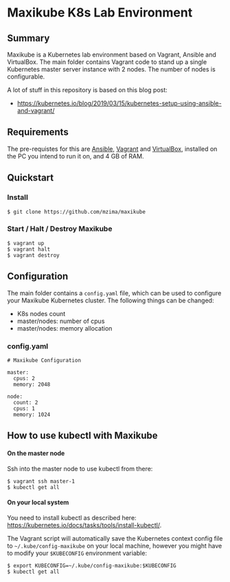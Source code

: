 # Maxikube K8s Lab Environment

## Summary

Maxikube is a Kubernetes lab environment based on Vagrant, Ansible and VirtualBox. The main folder contains Vagrant code to stand up a single Kubernetes master server instance with 2 nodes. The number of nodes is configurable.

A lot of stuff in this repository is based on this blog post:
* https://kubernetes.io/blog/2019/03/15/kubernetes-setup-using-ansible-and-vagrant/

## Requirements

The pre-requistes for this are [Ansible](https://github.com/ansible/ansible), [Vagrant](https://www.vagrantup.com) and [VirtualBox](https://www.virtualbox.org), installed on the PC you intend to run it on, and 4 GB of RAM.

## Quickstart

### Install
```
$ git clone https://github.com/mzima/maxikube
```

### Start / Halt / Destroy Maxikube
```
$ vagrant up
$ vagrant halt
$ vagrant destroy
```

## Configuration
The main folder contains a `config.yaml` file, which can be used to configure your Maxikube Kubernetes cluster. The following things can be changed:

* K8s nodes count
* master/nodes: number of cpus
* master/nodes: memory allocation

### config.yaml

```
# Maxikube Configuration

master:
  cpus: 2
  memory: 2048

node:
  count: 2
  cpus: 1
  memory: 1024
````

## How to use kubectl with Maxikube

#### On the master node

Ssh into the master node to use kubectl from there:
```
$ vagrant ssh master-1
$ kubectl get all
```

#### On your local system

You need to install kubectl as described here: https://kubernetes.io/docs/tasks/tools/install-kubectl/.

The Vagrant script will automatically save the Kubernetes context config file to `~/.kube/config-maxikube` on your local machine, however you might have to modify your `$KUBECONFIG` environment variable:
```
$ export KUBECONFIG=~/.kube/config-maxikube:$KUBECONFIG
$ kubectl get all
```

